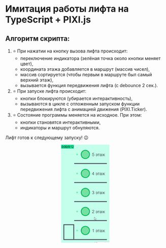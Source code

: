 # Имитация работы лифта на TypeScript + PIXI.js

## Алгоритм скрипта:

1. &#11088; При нажатии на кнопку вызова лифта происходит: 
    - переключение индикатора (зелёная точка около кнопки меняет цвет), 
    - координата этажа добавляется в маршрут (массив чисел), 
    - массив сортируется (чтобы первым в маршруте был самый верхний этаж), 
    - вызывается функция передвижения лифта (с debounce 2 сек.).
2. &#11088; При запуске лифта происходит: 
    - кнопки блокируются (убирается интерактивность), 
    - вызываются в цикле с отложенным запуском функции передвижения лифта с анимацией движения (PIXI.Ticker).
3. &#11088; Состояние программы меняется на исходное. При этом:
    - кнопки становятся интерактивными, 
    - индикаторы и маршрут обнуляются.

Лифт готов к следующему запуску! &#128521;

<div align="center"><img src="./readme_content/demo.gif" width='30%' /></div>

